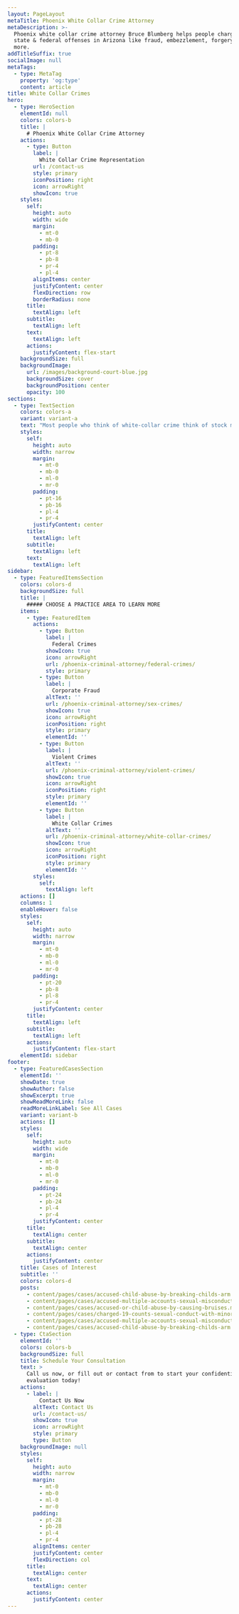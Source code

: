 ```yaml
---
layout: PageLayout
metaTitle: Phoenix White Collar Crime Attorney
metaDescription: >-
  Phoenix white collar crime attorney Bruce Blumberg helps people charged with
  state & federal offenses in Arizona like fraud, embezzlement, forgery and
  more.
addTitleSuffix: true
socialImage: null
metaTags:
  - type: MetaTag
    property: 'og:type'
    content: article
title: White Collar Crimes
hero:
  - type: HeroSection
    elementId: null
    colors: colors-b
    title: |
      # Phoenix White Collar Crime Attorney
    actions:
      - type: Button
        label: |
          White Collar Crime Representation
        url: /contact-us
        style: primary
        iconPosition: right
        icon: arrowRight
        showIcon: true
    styles:
      self:
        height: auto
        width: wide
        margin:
          - mt-0
          - mb-0
        padding:
          - pt-8
          - pb-8
          - pr-4
          - pl-4
        alignItems: center
        justifyContent: center
        flexDirection: row
        borderRadius: none
      title:
        textAlign: left
      subtitle:
        textAlign: left
      text:
        textAlign: left
      actions:
        justifyContent: flex-start
    backgroundSize: full
    backgroundImage:
      url: /images/background-court-blue.jpg
      backgroundSize: cover
      backgroundPosition: center
      opacity: 100
sections:
  - type: TextSection
    colors: colors-a
    variant: variant-a
    text: "Most people who think of white-collar crime think of stock market and business fraud cases. However, white-collar crime involves a wide variety of criminal offenses involving fraud, embezzlement, extortion, computer crimes and conspiracy, as well as stock and securities fraud.\_**Phoenix white collar crime\_attorney**\_Bruce Blumberg has extensive experience investigating and litigating complex white-collar crime cases. With a Master of Laws degree in Taxation and Board Certification as a Criminal Law Specialist in Arizona, lawyer Bruce Blumberg has the knowledge, skills and experience needed when it comes to complex white-collar crimes under Arizona and federal law.\n\n## WHAT IS “WHITE-COLLAR” CRIME?\n\nGenerally speaking, white-collar crime refers to criminal offenses that are carried out through deceptive means, as opposed to violent crimes or offenses using force or the threat of force to accomplish the act. All Arizona state and federal offenses are defined in statutes. In the case of white-collar crime, these statutes are often incredibly lengthy, complex and highly technical. Many of these laws are so complicated that legal experts cannot agree on whether certain actions constitute a violation of the law or not. Consider the following examples:\n\n*   A stockbroker who actively trades for a client may be accused of excessive trading by the SEC, but the broker’s clients encouraged an aggressive, high-risk approach to stock dealing.\n\n*   A tax accountant who uses an aggressive strategy and exploits loopholes to maximize tax avoidance for clients may be charged with tax evasion by the IRS, despite staying within the letter of the law.\n\nWhen charged with a white-collar crime by a state or federal agency that regulates lengthy and complex laws, you need an attorney on your side who is skilled at understanding and interpreting the subject matter of the law and advocating strongly in your defense. In Arizona, Blumberg & Associates is prepared to handle the defense of any white-collar criminal charges, including:\n\n*   [Accounting & Tax Fraud](https://azblumberglaw.com/phoenix-criminal-attorney/accounting-tax-fraud/)\n\n*   [Bank Fraud](https://azblumberglaw.com/phoenix-criminal-attorney/bank-fraud/)\n\n*   [Computer & Internet Fraud](https://azblumberglaw.com/phoenix-criminal-attorney/computer-internet-fraud/)\n\n*   [Corporate Fraud](https://azblumberglaw.com/phoenix-criminal-attorney/corporate-fraud/)\n\n*   [Embezzlement](https://azblumberglaw.com/phoenix-criminal-attorney/embezzlement/)\n\n*   [Federal Crimes](https://azblumberglaw.com/phoenix-criminal-attorney/federal-crimes/)\n\n*   [Health Care Fraud](https://azblumberglaw.com/phoenix-criminal-attorney/health-care-fraud/)\n\n*   [Mail & Wire Fraud](https://azblumberglaw.com/phoenix-criminal-attorney/mail-wire-fraud/)\n\n*   [Money Laundering](https://azblumberglaw.com/phoenix-criminal-attorney/money-laundering/)\n\n*   [Mortgage Fraud](https://azblumberglaw.com/phoenix-criminal-attorney/mortgage-fraud/)\n\n## CALL BLUMBERG & ASSOCIATES AS SOON AS YOU LEARN OF AN INVESTIGATION\n\nIt is not uncommon for persons charged with white-collar crimes to know they are under investigation for weeks or months before charges are ever filed. The time to hire a white-collar crime attorney is the moment you know you are under investigation. Often, we can learn a great deal about the matter under investigation and communicate with law enforcement agents on your behalf as necessary. In many instances, our white-collar criminal defense attorney can head off charges before they are filed by convincing the government that you did not break any laws or that the government does not have a strong case they can prove in court. If charges are filed, we’ll be in the best position to help you and put your case in the best light.\n\nBe wary of agreeing to speak with law enforcement officers during the investigative phase. They may try to convince you that you are not currently a suspect and can help clear yourself by cooperating. More often than not, their true aim is to elicit statements from you that help them build their case. Even innocent statements can become incriminating if they are inconsistent with prior statements, and law enforcement agents are trained experts at drawing out inconsistent statements over repeated questioning. There is even a federal law that makes it a crime to give false information on a material matter, so it is very easy to get tripped up and ensnared by federal officers. You are perfectly within your rights to decline to speak with law enforcement and instead refer them to your attorney.\n\n## CALL BLUMBERG & ASSOCIATES FOR DEFENSE OF WHITE-COLLAR CHARGES IN ARIZONA\n\nIf you have been arrested for a white-collar criminal offense in Arizona, or if you have been approached for questioning or become aware you are under investigation, call Blumberg & Associates in Phoenix to discuss your options and strategy with an experienced and successful white-collar criminal law defense attorney.\n"
    styles:
      self:
        height: auto
        width: narrow
        margin:
          - mt-0
          - mb-0
          - ml-0
          - mr-0
        padding:
          - pt-16
          - pb-16
          - pl-4
          - pr-4
        justifyContent: center
      title:
        textAlign: left
      subtitle:
        textAlign: left
      text:
        textAlign: left
sidebar:
  - type: FeaturedItemsSection
    colors: colors-d
    backgroundSize: full
    title: |
      ##### CHOOSE A PRACTICE AREA TO LEARN MORE
    items:
      - type: FeaturedItem
        actions:
          - type: Button
            label: |
              Federal Crimes
            showIcon: true
            icon: arrowRight
            url: /phoenix-criminal-attorney/federal-crimes/
            style: primary
          - type: Button
            label: |
              Corporate Fraud
            altText: ''
            url: /phoenix-criminal-attorney/sex-crimes/
            showIcon: true
            icon: arrowRight
            iconPosition: right
            style: primary
            elementId: ''
          - type: Button
            label: |
              Violent Crimes
            altText: ''
            url: /phoenix-criminal-attorney/violent-crimes/
            showIcon: true
            icon: arrowRight
            iconPosition: right
            style: primary
            elementId: ''
          - type: Button
            label: |
              White Collar Crimes
            altText: ''
            url: /phoenix-criminal-attorney/white-collar-crimes/
            showIcon: true
            icon: arrowRight
            iconPosition: right
            style: primary
            elementId: ''
        styles:
          self:
            textAlign: left
    actions: []
    columns: 1
    enableHover: false
    styles:
      self:
        height: auto
        width: narrow
        margin:
          - mt-0
          - mb-0
          - ml-0
          - mr-0
        padding:
          - pt-20
          - pb-8
          - pl-8
          - pr-4
        justifyContent: center
      title:
        textAlign: left
      subtitle:
        textAlign: left
      actions:
        justifyContent: flex-start
    elementId: sidebar
footer:
  - type: FeaturedCasesSection
    elementId: ''
    showDate: true
    showAuthor: false
    showExcerpt: true
    showReadMoreLink: false
    readMoreLinkLabel: See All Cases
    variant: variant-b
    actions: []
    styles:
      self:
        height: auto
        width: wide
        margin:
          - mt-0
          - mb-0
          - ml-0
          - mr-0
        padding:
          - pt-24
          - pb-24
          - pl-4
          - pr-4
        justifyContent: center
      title:
        textAlign: center
      subtitle:
        textAlign: center
      actions:
        justifyContent: center
    title: Cases of Interest
    subtitle: ''
    colors: colors-d
    posts:
      - content/pages/cases/accused-child-abuse-by-breaking-childs-arm.md
      - content/pages/cases/accused-multiple-accounts-sexual-misconduct.md
      - content/pages/cases/accused-or-child-abuse-by-causing-bruises.md
      - content/pages/cases/charged-19-counts-sexual-conduct-with-minor.md
      - content/pages/cases/accused-multiple-accounts-sexual-misconduct.md
      - content/pages/cases/accused-child-abuse-by-breaking-childs-arm.md
  - type: CtaSection
    elementId: ''
    colors: colors-b
    backgroundSize: full
    title: Schedule Your Consultation
    text: >
      Call us now, or fill out or contact from to start your confidential case
      evaluation today!
    actions:
      - label: |
          Contact Us Now
        altText: Contact Us
        url: /contact-us/
        showIcon: true
        icon: arrowRight
        style: primary
        type: Button
    backgroundImage: null
    styles:
      self:
        height: auto
        width: narrow
        margin:
          - mt-0
          - mb-0
          - ml-0
          - mr-0
        padding:
          - pt-28
          - pb-28
          - pl-4
          - pr-4
        alignItems: center
        justifyContent: center
        flexDirection: col
      title:
        textAlign: center
      text:
        textAlign: center
      actions:
        justifyContent: center
---
```

